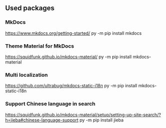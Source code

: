 ## Used packages

### MkDocs
https://www.mkdocs.org/getting-started/
py -m pip install mkdocs

### Theme Material for MkDocs
https://squidfunk.github.io/mkdocs-material/
py -m pip install mkdocs-material

### Multi localization
https://github.com/ultrabug/mkdocs-static-i18n
py -m pip install mkdocs-static-i18n

### Support Chinese language in search
https://squidfunk.github.io/mkdocs-material/setup/setting-up-site-search/?h=jieba#chinese-language-support
py -m pip install jieba